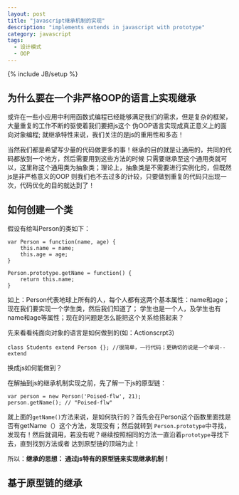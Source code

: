 ```yaml
---
layout: post
title: "javascript继承机制的实现"
description: "implements extends in javascript with prototype"
category: javascript 
tags:
  - 设计模式
  - OOP
---
```


{% include JB/setup %}

## 为什么要在一个非严格OOP的语言上实现继承

或许在一些小应用中利用函数式编程已经能够满足我们的需求，但是复杂的框架，大量重复的工作不断的驱使着我们要把js这个
伪OOP语言实现成真正意义上的面向对象编程;
就继承特性来说，我们关注的是js的重用性和多态！

当然我们都是希望写少量的代码做更多的事！继承的目的就是让通用的，共同的代码都放到一个地方，然后需要用到这些方法的时候
只需要继承至这个通用类就可以，这里称这个通用类为抽象类；理论上，抽象类是不需要进行实例化的，但既然js是非严格意义的OOP
则我们也不去过多的计较，只要做到重复的代码只出现一次，代码优化的目的就达到了！

## 如何创建一个类

假设有给叫Person的类如下：

    var Person = function(name, age) {
        this.name = name;
        this.age = age;
    }

    Person.prototype.getName = function() {
        return this.name;
    }

如上：Person代表地球上所有的人，每个人都有这两个基本属性：name和age；现在我们要实现一个学生类，然后我们知道了；
学生也是一个人，及学生也有name和age等属性；现在的问题是怎么能把这个关系给搭起来？

先来看看纯面向对象的语言是如何做到的(如：Actionscrpt3)

    class Students extend Person {}; //很简单，一行代码；更确切的说是一个单词--extend

换成js如何能做到？

<!--more-->
在解抽到js的继承机制实现之前，先了解一下js的原型链：

    var person = new Person('Poised-flw', 21);
    person.getName(); // "Poised-flw"

就上面的`getName()`方法来说，是如何执行的？首先会在Person这个函数里面找是否有getName（）这个方法，发现没有；然后就转到
`Person.prototype`中寻找，发现有！然后就调用，若没有呢？继续按照相同的方法一直沿着`prototype`寻找下去，直到找到方法或者
达到原型链的顶端为止！

所以：__继承的思想： 通过js特有的原型链来实现继承机制！__

## 基于原型链的继承
